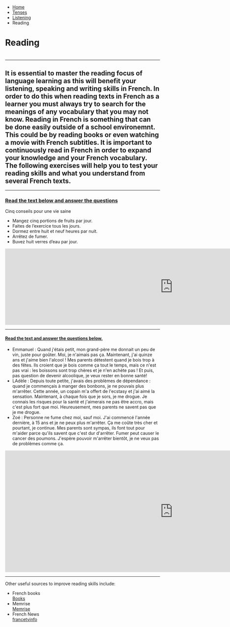 <ul class="breadcrumb">
  <li><a href="index.html">Home</a></li>
  <li><a href="page2.html">Tenses</a></li>
   <li><a href="page3.html">Listening</a></li>
  <li>Reading</li> 
  </ul>

<h1>Reading<h1>
<hr>
<h2> It is essential to master the reading focus of language learning as this will benefit your listening, speaking and writing skills in French. In order to do this when reading texts in French as a learner you must always try to search for the meanings of any vocabulary that you may not know. Reading in French is something that can be done easily outside of a school environemnt. This could be by reading books or even watching a movie with French subtitles. It is important to continuously read in French in order to expand your knowledge and your French vocabulary. The following exercises will help you to test your reading skills and what you understand from several French texts.</h2>
  <hr>
<h3><u>Read the text below and answer the questions</u></h3>

<p>Cinq conseils pour une vie saine</p>
<ul> 
  <li>Mangez cinq portions de fruits par jour.</li>
  <li>Faites de l’exercice tous les jours.</li>
  <li>Dormez entre huit et neuf heures par nuit.</li>
  <li>Arrêtez de fumer.</li>
  <li>Buvez huit verres d’eau par jour.</li>
</ul> 
<iframe src="https://h5p.org/h5p/embed/169258" width="1090" height="248" frameborder="0" allowfullscreen="allowfullscreen"></iframe><script src="https://h5p.org/sites/all/modules/h5p/library/js/h5p-resizer.js" charset="UTF-8"></script>

<hr>
<h4><u> Read the text and answer the questions below.</u></h4>
<ul>
<li>Emmanuel : Quand j'étais petit, mon grand-père me donnait un peu de vin, juste pour goûter. Moi, je n'aimais pas ça. Maintenant, j'ai quinze ans et j'aime bien l'alcool ! Mes parents détestent quand je bois trop à des fêtes. Ils croient que je bois comme ça tout le temps, mais ce n'est pas vrai : les boissons sont trop chères et je n'en achète pas ! Et puis, pas question de devenir alcoolique, je veux rester en bonne santé! </li>

<li>LAdèle : Depuis toute petite, j'avais des problèmes de dépendance : quand je commençais à manger des bonbons, je ne pouvais plus m'arrêter. Cette année, un copain m'a offert de l'ecstasy et j'ai aimé la sensation. Maintenant, à chaque fois que je sors, je me drogue. Je connais les risques pour la santé et j'aimerais ne pas être accro, mais c'est plus fort que moi. Heureusement, mes parents ne savent pas que je me drogue.</li>

<li>Zoé : Personne ne fume chez moi, sauf moi. J'ai commencé l'année dernière, à 15 ans et je ne peux plus m'arrêter. Ça me coûte très cher et pourtant, je continue. Mes parents sont sympas, ils font tout pour m'aider parce qu'ils savent que c'est dur d'arrêter. Fumer peut causer le cancer des poumons. J'espère pouvoir m'arrêter bientôt, je ne veux pas de problèmes comme ça.</li>
</ul>

<iframe src="https://h5p.org/h5p/embed/169274" width="1090" height="395" frameborder="0" allowfullscreen="allowfullscreen"></iframe><script src="https://h5p.org/sites/all/modules/h5p/library/js/h5p-resizer.js" charset="UTF-8"></script>

<hr>

<p> Other useful sources to improve reading skills include:</p>
<ul>
  <li> French books </li>
  <a href="https://www.fluentu.com/blog/french/easy-read-french-books-french-learners/">Books </a>
  <li> Memrise</li>
  <a href="https://www.memrise.com/"> Memrise</a>
  <li> French News </li>
  <a href="https://www.francetvinfo.fr/"> francetvinfo </a>
  </ul>
           

